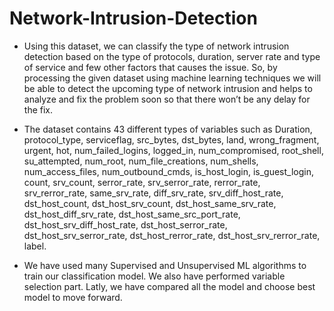 # Network-Intrusion-Detection

+ Using this dataset, we can classify the type of network intrusion detection based on the type of protocols, duration, server rate and type of service and few other factors that causes the issue. So, by processing the given dataset using machine learning techniques we will be able to detect the upcoming type of network intrusion and helps to analyze and fix the problem soon so that there won’t be any delay for the fix.

+ The dataset contains 43 different types of variables such as Duration, protocol_type, serviceflag, src_bytes, dst_bytes, land, wrong_fragment, urgent, hot, num_failed_logins, logged_in, num_compromised, root_shell, su_attempted, num_root, num_file_creations, num_shells, num_access_files, num_outbound_cmds, is_host_login, is_guest_login, count, srv_count, serror_rate, srv_serror_rate, rerror_rate, srv_rerror_rate, same_srv_rate, diff_srv_rate, srv_diff_host_rate, dst_host_count, dst_host_srv_count, dst_host_same_srv_rate, dst_host_diff_srv_rate, dst_host_same_src_port_rate, dst_host_srv_diff_host_rate, dst_host_serror_rate, dst_host_srv_serror_rate, dst_host_rerror_rate, dst_host_srv_rerror_rate, label.

+ We have used many Supervised and Unsupervised ML algorithms to train our classification model. We also have performed variable selection part. Latly, we have compared all the model and choose best model to move forward.


